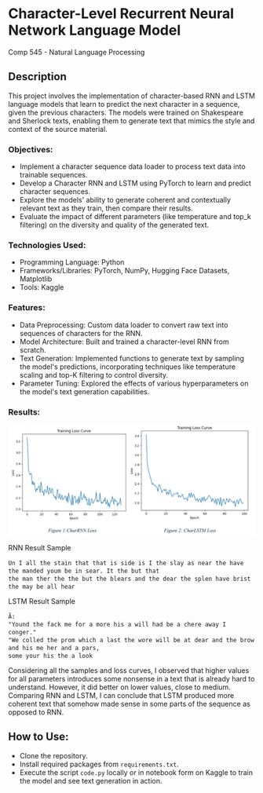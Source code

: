 # Character-Level Recurrent Neural Network Language Model
 Comp 545 - Natural Language Processing

## Description
This project involves the implementation of character-based RNN and LSTM language models that learn to predict the next character in a sequence, given the previous characters. The models were trained on Shakespeare and Sherlock texts, enabling them to generate text that mimics the style and context of the source material.

### Objectives:
* Implement a character sequence data loader to process text data into trainable sequences.
* Develop a Character RNN and LSTM using PyTorch to learn and predict character sequences.
* Explore the models' ability to generate coherent and contextually relevant text as they train, then compare their results.
* Evaluate the impact of different parameters (like temperature and top_k filtering) on the diversity and quality of the generated text.

### Technologies Used:
* Programming Language: Python
* Frameworks/Libraries: PyTorch, NumPy, Hugging Face Datasets, Matplotlib
* Tools: Kaggle

### Features:
* Data Preprocessing: Custom data loader to convert raw text into sequences of characters for the RNN.
* Model Architecture: Built and trained a character-level RNN from scratch.
* Text Generation: Implemented functions to generate text by sampling the model's predictions, incorporating techniques like temperature scaling and top-K filtering to control diversity.
* Parameter Tuning: Explored the effects of various hyperparameters on the model's text generation capabilities.

### Results:
![alt text](https://github.com/lauralad/Character-Level-Recurrent-Neural-Network-Language-Model/blob/main/a3_result.JPG?raw=true)

RNN Result Sample
```
Un I all the stain that that is side is I the slay as near the have the manded youm be in sear. It the but that 
the man ther the the but the blears and the dear the splen have brist the may be all hear
```


LSTM Result Sample
```
Ã:
"Yound the fack me for a more his a will had be a chere away I conger."
"We colled the prom which a last the wore will be at dear and the brow and his me her and a pars, 
some your his the a look
```


Considering all the samples and loss curves, I observed that higher values for all parameters introduces some 
nonsense in a text that is already hard to understand. However, it did better on lower values, 
close to medium. Comparing RNN and LSTM, I can conclude that LSTM produced more 
coherent text that somehow made sense in some parts of the sequence as opposed to RNN.

## How to Use:
* Clone the repository.
* Install required packages from ```requirements.txt```.
* Execute the script ```code.py``` locally or in notebook form on Kaggle to train the model and see text generation in action.
